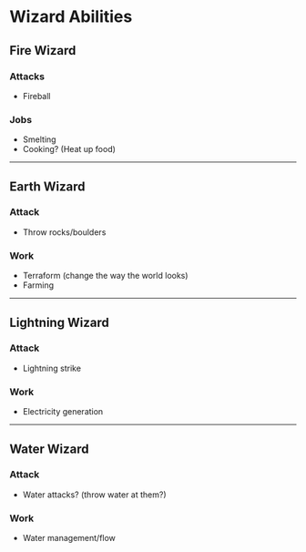 # Wizard Abilities

## **Fire Wizard**

### Attacks
- Fireball

### Jobs
- Smelting
- Cooking? (Heat up food)

---

## **Earth Wizard**

### Attack
- Throw rocks/boulders

### Work
- Terraform (change the way the world looks)
- Farming

---

## **Lightning Wizard**

### Attack
- Lightning strike

### Work
- Electricity generation

---

## **Water Wizard**

### Attack
- Water attacks? (throw water at them?)

### Work 
- Water management/flow